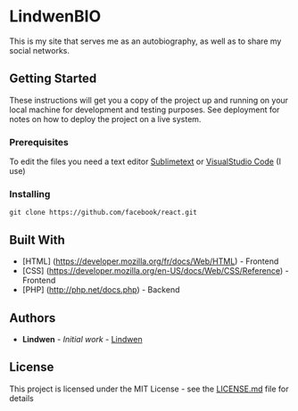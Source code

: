 # LindwenBIO

This is my site that serves me as an autobiography, as well as to share my social networks.

## Getting Started

These instructions will get you a copy of the project up and running on your local machine for development and testing purposes. See deployment for notes on how to deploy the project on a live system.

### Prerequisites

To edit the files you need a text editor
[Sublimetext](https://www.sublimetext.com/3)
or [VisualStudio Code](https://code.visualstudio.com/download) (I use)

### Installing

```
git clone https://github.com/facebook/react.git
```

## Built With

* [HTML] (https://developer.mozilla.org/fr/docs/Web/HTML) - Frontend
* [CSS] (https://developer.mozilla.org/en-US/docs/Web/CSS/Reference) - Frontend
* [PHP] (http://php.net/docs.php) - Backend

## Authors

* **Lindwen** - *Initial work* - [Lindwen](https://github.com/Lindwen)

## License

This project is licensed under the MIT License - see the [LICENSE.md](LICENSE.md) file for details
